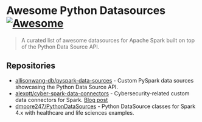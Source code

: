 # Awesome Python Datasources [![Awesome](https://awesome.re/badge.svg)](https://awesome.re)

> A curated list of awesome datasources for Apache Spark built on top of the Python Data Source API.

## Repositories

- [allisonwang-db/pyspark-data-sources](https://github.com/allisonwang-db/pyspark-data-sources) - Custom PySpark data sources showcasing the Python Data Source API.
- [alexott/cyber-spark-data-connectors](https://github.com/alexott/cyber-spark-data-connectors) - Cybersecurity-related custom data connectors for Spark. [Blog post](https://alexott.blogspot.com/2024/11/spark-custom-data-sources-and-sinks-for.html)
- [dmoore247/PythonDataSources](https://github.com/dmoore247/PythonDataSources) - Python DataSource classes for Spark 4.x with healthcare and life sciences examples.
